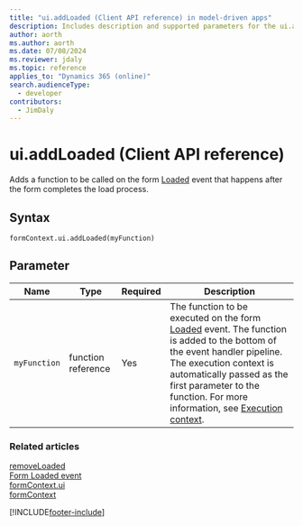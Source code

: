 ```yaml
---
title: "ui.addLoaded (Client API reference) in model-driven apps"
description: Includes description and supported parameters for the ui.addLoaded method.
author: aorth
ms.author: aorth
ms.date: 07/08/2024
ms.reviewer: jdaly
ms.topic: reference
applies_to: "Dynamics 365 (online)"
search.audienceType: 
  - developer
contributors:
  - JimDaly
---
```

# ui.addLoaded (Client API reference)

Adds a function to be called on the form [Loaded](../events/form-loaded.md) event that happens after the form completes the load process.

## Syntax

`formContext.ui.addLoaded(myFunction)`

## Parameter

|Name|Type|Required|Description|
|--|--|--|--|
|`myFunction`|function reference|Yes|The function to be executed on the form [Loaded](../events/form-loaded.md) event. The function is added to the bottom of the event handler pipeline. The execution context is automatically passed as the first parameter to the function. For more information, see [Execution context](../../clientapi-execution-context.md).|

### Related articles

[removeLoaded](removeloaded.md)   
[Form Loaded event](../events/form-loaded.md)   
[formContext.ui](../formContext-ui.md)   
[formContext](../../clientapi-form-context.md)



[!INCLUDE[footer-include](../../../../../includes/footer-banner.md)]
